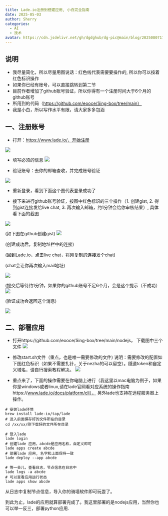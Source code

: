 ```yaml
---
title: Lade.io注册到搭建应用, 小白完全指南
date: 2025-05-03
author: Sherry
categories:
  - AI
  - 技术
avatar: https://cdn.jsdelivr.net/gh/dgdghub/dg-pic@main/blog/20250807170937500.png
---
```




## 说明

* 我尽量简化，所以尽量用图说话：红色线代表需要要操作的, 所以你可以按着红色标识操作
* 如果你已经有账号，可以直接跳转到第二节
* 目前作者增加了github账号验证，所以你得有一个注册时间大于6个月的github账号
* 所用到的代码（https://github.com/eooce/Sing-box/tree/main）
* 我是小白，所以写作水平有限，请大家多多包涵

<!--more-->

## 一、注册账号

* 打开：https://www.lade.io/，开始注册

![](https://cdn.jsdelivr.net/gh/dgdghub/dg-pic@main/blog/20250519105710549.png)


* 填写必须的信息
![](https://cdn.jsdelivr.net/gh/dgdghub/dg-pic@main/blog/20250519105959930.png)

* 验证账号：去你的邮箱查收，并完成账号验证

![](https://cdn.jsdelivr.net/gh/dgdghub/dg-pic@main/blog/20250519110202153.png)


* 重新登录，看到下面这个图代表登录成功了

* 接下来进行github账号验证，按图中红色标识的三个操作（1. 创建gist, 2. 得到gist连接发给live chat, 3. 再次输入邮箱，约1分钟会给你审核结果）, 具体看下面的截图

![](https://cdn.jsdelivr.net/gh/dgdghub/dg-pic@main/blog/20250519110448902.png)

(如下图在github创建gist)
![](https://cdn.jsdelivr.net/gh/dgdghub/dg-pic@main/blog/20250519114736704.png)

(创建成功后，复制地址栏中的连接)

(回到Lade.io，点击live chat，将刚复制的连接发个chat)

(chat会让你再次输入mail地址)

![](https://cdn.jsdelivr.net/gh/dgdghub/dg-pic@main/blog/20250519111118127.png)


(提交后等待约1分钟，如果你的github账号不足6个月，会是这个提示（不成功）
![](https://cdn.jsdelivr.net/gh/dgdghub/dg-pic@main/blog/20250519111158847.png)

(验证成功会返回这个消息)

![](https://cdn.jsdelivr.net/gh/dgdghub/dg-pic@main/blog/20250519111239211.png)



## 二、部署应用

* 打开https://github.com/eooce/Sing-box/tree/main/nodejs， 下载图中三个文件
![](https://cdn.jsdelivr.net/gh/dgdghub/dg-pic@main/blog/20250519112118611.png)

* 修改start.sh文件（重点，也是唯一需要修改的文件)
说明：需要修改的配置如下图红色标识（如果不需要扎针，关于nezha的可以留空）。隧道token和自定义域名，请自行搜索教程解决。
![](https://cdn.jsdelivr.net/gh/dgdghub/dg-pic@main/blog/20250519112501403.png)

* 重点来了，下面的操作需要在你电脑上进行（我这里以mac电脑为例子，如果你是windows或者linux,请在lade官网看对应系统的操作指南https://www.lade.io/docs/platform/cli）， 另外lade也支持在远程服务器上操作。
```shell
# 安装lade环境
brew install lade-io/tap/lade
# 进入前面保存好的文件所在的目录
cd /xx/xx/刚下载好的文件所在目录

# 登入lade
lade login
# 创建lade 应用，abcde是应用名称，自定义即可
lade apps create abcde
# 部署lade 应用, 名字和上面保持一致
lade deploy --app abcde

# 等一会儿，查看日志，节点信息在日志中
lade logs -a abcde
# 可以查看应用运行状态
lade apps show abcde
```
从日志中复制节点信息，导入你的骑墙软件即可玩耍了。

到此为止，lade的应用就算部署完成了。我这里部署的是nodejs应用，当然你也可以举一反三，部署python应用.